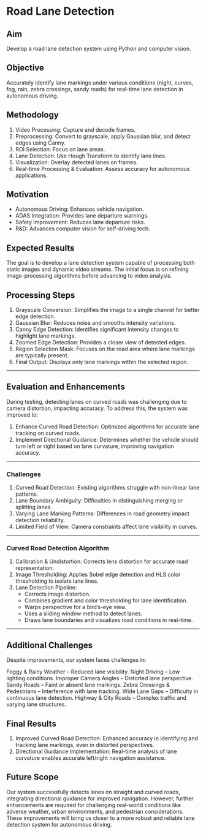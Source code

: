 # Road Lane Detection  

## Aim  
Develop a road lane detection system using Python and computer vision.  

## Objective  
Accurately identify lane markings under various conditions (night, curves, fog, rain, zebra crossings, sandy roads) for real-time lane detection in autonomous driving.  

## Methodology  
1. Video Processing: Capture and decode frames.  
2. Preprocessing: Convert to grayscale, apply Gaussian blur, and detect edges using Canny.  
3. ROI Selection: Focus on lane areas.  
4. Lane Detection: Use Hough Transform to identify lane lines.  
5. Visualization: Overlay detected lanes on frames.  
6. Real-time Processing & Evaluation: Assess accuracy for autonomous applications.  

## Motivation  
- Autonomous Driving: Enhances vehicle navigation.  
- ADAS Integration: Provides lane departure warnings.  
- Safety Improvement: Reduces lane departure risks.  
- R&D: Advances computer vision for self-driving tech.  

## Expected Results
The goal is to develop a lane detection system capable of processing both static images and dynamic video streams. The initial focus is on refining image-processing algorithms before advancing to video analysis.

## Processing Steps  
1. Grayscale Conversion: Simplifies the image to a single channel for better edge detection.  
2. Gaussian Blur: Reduces noise and smooths intensity variations.  
3. Canny Edge Detection: Identifies significant intensity changes to highlight lane markings.  
4. Zoomed Edge Detection: Provides a closer view of detected edges.  
5. Region Selection Mask: Focuses on the road area where lane markings are typically present.  
6. Final Output: Displays only lane markings within the selected region.

---

## Evaluation and Enhancements  
During testing, detecting lanes on curved roads was challenging due to camera distortion, impacting accuracy. To address this, the system was improved to:  
1. Enhance Curved Road Detection: Optimized algorithms for accurate lane tracking on curved roads.  
2. Implement Directional Guidance: Determines whether the vehicle should turn left or right based on lane curvature, improving navigation accuracy.

---

### Challenges  
1. Curved Road Detection: Existing algorithms struggle with non-linear lane patterns.  
2. Lane Boundary Ambiguity: Difficulties in distinguishing merging or splitting lanes.  
3. Varying Lane Marking Patterns: Differences in road geometry impact detection reliability.  
4. Limited Field of View: Camera constraints affect lane visibility in curves.

---

### Curved Road Detection Algorithm  
1. Calibration & Undistortion: Corrects lens distortion for accurate road representation.  
2. Image Thresholding: Applies Sobel edge detection and HLS color thresholding to isolate lane lines.  
3. Lane Detection Pipeline:  
   - Corrects image distortion.  
   - Combines gradient and color thresholding for lane identification.  
   - Warps perspective for a bird’s-eye view.  
   - Uses a sliding window method to detect lanes.  
   - Draws lane boundaries and visualizes road conditions in real-time.  

---

## Additional Challenges
Despite improvements, our system faces challenges in:

Foggy & Rainy Weather – Reduced lane visibility.
Night Driving – Low lighting conditions.
Improper Camera Angles – Distorted lane perspective.
Sandy Roads – Faint or absent lane markings.
Zebra Crossings & Pedestrians – Interference with lane tracking.
Wide Lane Gaps – Difficulty in continuous lane detection.
Highway & City Roads – Complex traffic and varying lane structures.

## Final Results  
1. Improved Curved Road Detection: Enhanced accuracy in identifying and tracking lane markings, even in distorted perspectives.  
2. Directional Guidance Implementation: Real-time analysis of lane curvature enables accurate left/right navigation assistance.  

## Future Scope
Our system successfully detects lanes on straight and curved roads, integrating directional guidance for improved navigation. 
However, further enhancements are required for challenging real-world conditions like adverse weather, urban environments, and pedestrian considerations. 
These improvements will bring us closer to a more robust and reliable lane detection system for autonomous driving.


